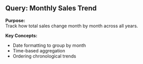 ## Query: Monthly Sales Trend

**Purpose:**  
Track how total sales change month by month across all years.

**Key Concepts:**
- Date formatting to group by month
- Time-based aggregation
- Ordering chronological trends
